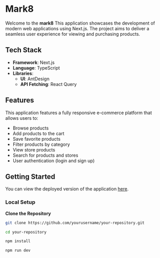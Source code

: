 # Mark8

Welcome to the **mark8** This application showcases the development of modern web applications using Next.js. The project aims to deliver a seamless user experience for viewing and purchasing products.


## Tech Stack

- **Framework**: Next.js
- **Language**: TypeScript
- **Libraries**: 
  - **UI**: AntDesign
  - **API Fetching**: React Query

## Features

This application features a fully responsive e-commerce platform that allows users to:
- Browse  products
- Add products to the cart
- Save favorite products
- Filter products by category
- View store products
- Search for products and stores
- User authentication (login and sign up)

## Getting Started

You can view the deployed version of the application [here](https://mark8-m31j.vercel.app/).

### Local Setup

 **Clone the Repository**

   ```bash
   git clone https://github.com/yourusername/your-repository.git

   cd your-repository
   
   npm install
   
   npm run dev







   
